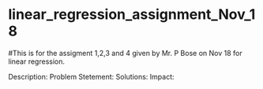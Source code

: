 # linear_regression_assignment_Nov_18

#This is for the assigment 1,2,3 and 4 given by Mr. P Bose on Nov 18 for linear regression.

Description:
Problem Stetement:
Solutions:
Impact:
